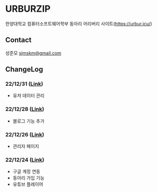 # URBURZIP

한양대학교 컴퓨터소프트웨어학부 동아리 어리버리 사이트(https://urbur.icu/)

## Contact

성준모 <sjmskm@gmail.com>

## ChangeLog

### 22/12/31 ([Link](https://github.com/wnsah814/urburzip/wiki/221231))

-   유저 데이터 관리

### 22/12/28 ([Link](https://github.com/wnsah814/urburzip/wiki/221228))

-   블로그 기능 추가

### 22/12/26 ([Link](https://github.com/wnsah814/urburzip/wiki/221226))

-   관리자 페이지

### 22/12/24 ([Link](https://github.com/wnsah814/urburzip/wiki/221224))

-   구글 계정 연동
-   동아리 가입 기능
-   유튜브 플레이어

